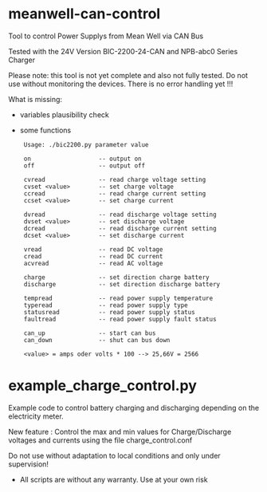 # meanwell-can-control
Tool to control Power Supplys from Mean Well via CAN Bus

Tested with the 24V Version BIC-2200-24-CAN and NPB-abc0 Series Charger

Please note:  this tool is not yet complete and also not fully tested. Do not use without monitoring the devices. There is no error handling yet !!!

What is missing:
- variables plausibility check
- some functions

       Usage: ./bic2200.py parameter value
       
       on                   -- output on
       off                  -- output off

       cvread               -- read charge voltage setting
       cvset <value>        -- set charge voltage
       ccread               -- read charge current setting
       ccset <value>        -- set charge current

       dvread               -- read discharge voltage setting
       dvset <value>        -- set discharge voltage
       dcread               -- read discharge current setting
       dcset <value>        -- set discharge current

       vread                -- read DC voltage
       cread                -- read DC current
       acvread              -- read AC voltage

       charge               -- set direction charge battery
       discharge            -- set direction discharge battery

       tempread             -- read power supply temperature
       typeread             -- read power supply type
       statusread           -- read power supply status
       faultread            -- read power supply fault status

       can_up               -- start can bus
       can_down             -- shut can bus down

       <value> = amps oder volts * 100 --> 25,66V = 2566 
        
# example_charge_control.py        
Example code to control battery charging and discharging depending on the electricity meter. 

New feature : Control the max and min values for Charge/Discharge voltages and currents using the file charge_control.conf


Do not use without adaptation to local conditions and only under supervision! 

- All scripts are without any warranty. Use at your own risk
